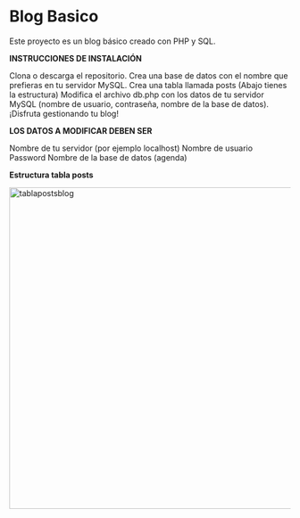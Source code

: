 # Blog Basico
 Este proyecto es un blog básico creado con PHP y SQL.

**INSTRUCCIONES DE INSTALACIÓN**

Clona o descarga el repositorio. Crea una base de datos con el nombre que prefieras en tu servidor MySQL. 
Crea una tabla llamada posts (Abajo tienes la estructura)
Modifica el archivo db.php con los datos de tu servidor MySQL (nombre de usuario, contraseña, nombre de la base de datos). ¡Disfruta gestionando tu blog!

**LOS DATOS A MODIFICAR DEBEN SER**

Nombre de tu servidor (por ejemplo localhost)
Nombre de usuario
Password
Nombre de la base de datos (agenda)

**Estructura tabla posts**
 
<img width="577" alt="tablapostsblog" src="https://github.com/user-attachments/assets/b79551a0-7d83-44f3-9023-3fdebfbdad2b">
